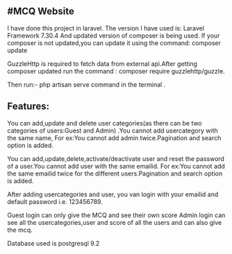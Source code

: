 #MCQ Website 
-------------------------
I have done this project in laravel.
The version I have used is: Laravel Framework 7.30.4
And updated version of composer is being used.
If your composer is not updated,you can update it using the command: composer update

GuzzleHttp is required to fetch data from external api.After getting composer updated run the command : composer require guzzlehttp/guzzle.

Then run:-  php artisan serve    command in the terminal .

Features:
------------
You can add,update and delete user categories(as there can be two categories of users:Guest and Admin) .You cannot add usercategory with the same name, For ex:You 
cannot add admin twice.Pagination and search option is added.

You can add,update,delete,activate/deactivate user and reset the password of a user.You cannot add user with the same emailid. For ex:You cannot add the same emailid 
twice for the different users.Pagination and search option is added.

After adding usercategories and user, you van login with your emailid and default password i.e. 123456789.

Guest login can only give the MCQ and see their own score
Admin login can see all the usercategories,user and score of all the users and can also give the mcq.

Database used is postgresql 9.2
